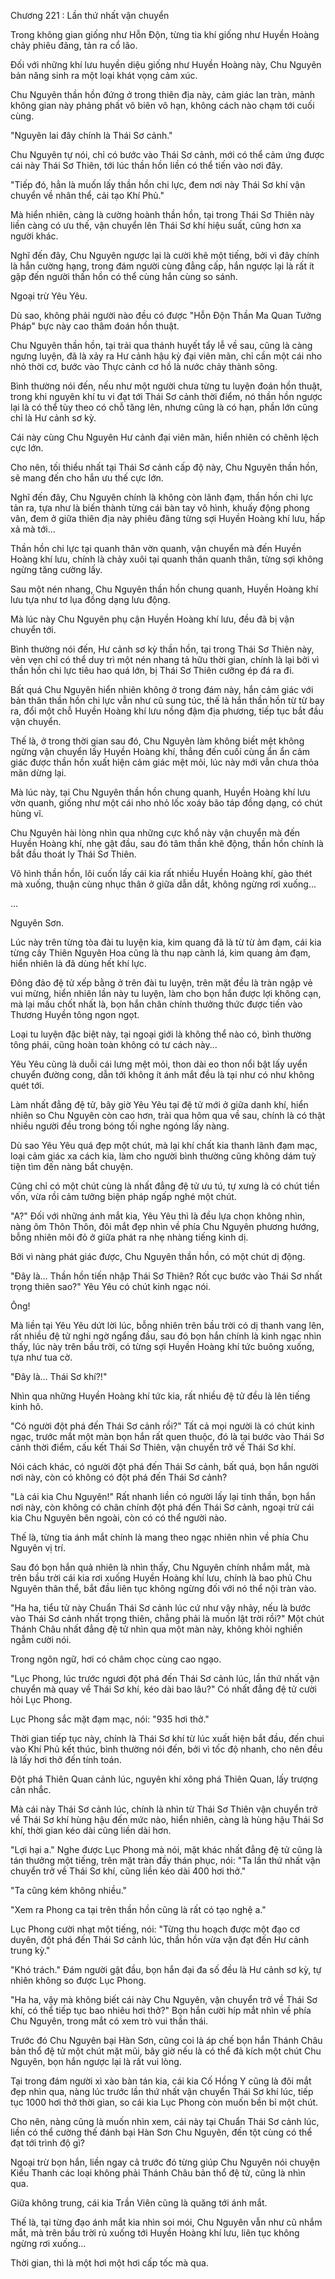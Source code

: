 




Chương 221 : Lần thứ nhất vận chuyển


Trong không gian giống như Hỗn Độn, từng tia khí giống như Huyền Hoàng chảy phiêu đãng, tản ra cổ lão.

Đối với những khí lưu huyền diệu giống như Huyền Hoàng này, Chu Nguyên bản năng sinh ra một loại khát vọng cảm xúc.

Chu Nguyên thần hồn đứng ở trong thiên địa này, cảm giác lan tràn, mảnh không gian này phảng phất vô biên vô hạn, không cách nào chạm tới cuối cùng.

"Nguyên lai đây chính là Thái Sơ cảnh."

Chu Nguyên tự nói, chỉ có bước vào Thái Sơ cảnh, mới có thể cảm ứng được cái này Thái Sơ Thiên, tới lúc thần hồn liền có thể tiến vào nơi đây.

"Tiếp đó, hẳn là muốn lấy thần hồn chi lực, đem nơi này Thái Sơ khí vận chuyển về nhân thể, cải tạo Khí Phủ."

Mà hiển nhiên, càng là cường hoành thần hồn, tại trong Thái Sơ Thiên này liền càng có ưu thế, vận chuyển lên Thái Sơ khí hiệu suất, cũng hơn xa người khác.

Nghĩ đến đây, Chu Nguyên ngược lại là cười khẽ một tiếng, bởi vì đây chính là hắn cường hạng, trong đám người cùng đẳng cấp, hắn ngược lại là rất ít gặp đến người thần hồn có thể cùng hắn cùng so sánh.

Ngoại trừ Yêu Yêu.

Dù sao, không phải người nào đều có được "Hỗn Độn Thần Ma Quan Tưởng Pháp" bực này cao thâm đoán hồn thuật.

Chu Nguyên thần hồn, tại trải qua thánh huyết tẩy lễ về sau, cũng là càng ngưng luyện, đã là xảy ra Hư cảnh hậu kỳ đại viên mãn, chỉ cần một cái nho nhỏ thời cơ, bước vào Thực cảnh cơ hồ là nước chảy thành sông.

Bình thường nói đến, nếu như một người chưa từng tu luyện đoán hồn thuật, trong khi nguyên khí tu vi đạt tới Thái Sơ cảnh thời điểm, nó thần hồn ngược lại là có thể tùy theo có chỗ tăng lên, nhưng cũng là có hạn, phần lớn cũng chỉ là Hư cảnh sơ kỳ.

Cái này cùng Chu Nguyên Hư cảnh đại viên mãn, hiển nhiên có chênh lệch cực lớn.

Cho nên, tối thiểu nhất tại Thái Sơ cảnh cấp độ này, Chu Nguyên thần hồn, sẽ mang đến cho hắn ưu thế cực lớn.

Nghĩ đến đây, Chu Nguyên chính là không còn lãnh đạm, thần hồn chi lực tản ra, tựa như là biến thành từng cái bàn tay vô hình, khuấy động phong vân, đem ở giữa thiên địa này phiêu đãng từng sợi Huyền Hoàng khí lưu, hấp xả mà tới...

Thần hồn chi lực tại quanh thân vờn quanh, vận chuyển mà đến Huyền Hoàng khí lưu, chính là chảy xuôi tại quanh thân quanh thân, từng sợi không ngừng tăng cường lấy.

Sau một nén nhang, Chu Nguyên thần hồn chung quanh, Huyền Hoàng khí lưu tựa như tơ lụa đồng dạng lưu động.

Mà lúc này Chu Nguyên phụ cận Huyền Hoàng khí lưu, đều đã bị vận chuyển tới.

Bình thường nói đến, Hư cảnh sơ kỳ thần hồn, tại trong Thái Sơ Thiên này, vẻn vẹn chỉ có thể duy trì một nén nhang tả hữu thời gian, chính là lại bởi vì thần hồn chi lực tiêu hao quá lớn, bị Thái Sơ Thiên cưỡng ép đá ra đi.

Bất quá Chu Nguyên hiển nhiên không ở trong đám này, hắn cảm giác với bản thân thần hồn chi lực vẫn như cũ sung túc, thế là hắn thần hồn từ từ bay ra, đổi một chỗ Huyền Hoàng khí lưu nồng đậm địa phương, tiếp tục bắt đầu vận chuyển.

Thế là, ở trong thời gian sau đó, Chu Nguyên làm không biết mệt không ngừng vận chuyển lấy Huyền Hoàng khí, thẳng đến cuối cùng ẩn ẩn cảm giác được thần hồn xuất hiện cảm giác mệt mỏi, lúc này mới vẫn chưa thỏa mãn dừng lại.

Mà lúc này, tại Chu Nguyên thần hồn chung quanh, Huyền Hoàng khí lưu vờn quanh, giống như một cái nho nhỏ lốc xoáy bão táp đồng dạng, có chút hùng vĩ.

Chu Nguyên hài lòng nhìn qua những cực khổ này vận chuyển mà đến Huyền Hoàng khí, nhẹ gật đầu, sau đó tâm thần khẽ động, thần hồn chính là bắt đầu thoát ly Thái Sơ Thiên.

Vô hình thần hồn, lôi cuốn lấy cái kia rất nhiều Huyền Hoàng khí, gào thét mà xuống, thuận cùng nhục thân ở giữa dẫn dắt, không ngừng rơi xuống...

...

Nguyên Sơn.

Lúc này trên từng tòa đài tu luyện kia, kim quang đã là từ từ ảm đạm, cái kia từng cây Thiên Nguyên Hoa cũng là thu nạp cành lá, kim quang ảm đạm, hiển nhiên là đã dùng hết khí lực.

Đông đảo đệ tử xếp bằng ở trên đài tu luyện, trên mặt đều là tràn ngập vẻ vui mừng, hiển nhiên lần này tu luyện, làm cho bọn hắn được lợi không cạn, mà lại mấu chốt nhất là, bọn hắn chân chính thưởng thức được tiến vào Thương Huyền tông ngon ngọt.

Loại tu luyện đặc biệt này, tại ngoại giới là không thể nào có, bình thường tông phái, cũng hoàn toàn không có tư cách này...

Yêu Yêu cũng là duỗi cái lưng mệt mỏi, thon dài eo thon nổi bật lấy uyển chuyển đường cong, dẫn tới không ít ánh mắt đều là tại như có như không quét tới.

Làm nhất đẳng đệ tử, bây giờ Yêu Yêu tại đệ tử mới ở giữa danh khí, hiển nhiên so Chu Nguyên còn cao hơn, trải qua hôm qua về sau, chính là có thật nhiều người đều trong bóng tối nghe ngóng lấy nàng.

Dù sao Yêu Yêu quá đẹp một chút, mà lại khí chất kia thanh lãnh đạm mạc, loại cảm giác xa cách kia, làm cho người bình thường cũng không dám tuỳ tiện tìm đến nàng bắt chuyện.

Cũng chỉ có một chút cùng là nhất đẳng đệ tử ưu tú, tự xưng là có chút tiền vốn, vừa rồi cảm tưởng biện pháp ngấp nghé một chút.

"A?" Đối với những ánh mắt kia, Yêu Yêu thì là đều lựa chọn không nhìn, nàng ôm Thôn Thôn, đôi mắt đẹp nhìn về phía Chu Nguyên phương hướng, bỗng nhiên môi đỏ ở giữa phát ra nhẹ nhàng tiếng kinh dị.

Bởi vì nàng phát giác được, Chu Nguyên thần hồn, có một chút dị động.

"Đây là... Thần hồn tiến nhập Thái Sơ Thiên? Rốt cục bước vào Thái Sơ nhất trọng thiên sao?" Yêu Yêu có chút kinh ngạc nói.

Ông!

Mà liền tại Yêu Yêu dứt lời lúc, bỗng nhiên trên bầu trời có dị thanh vang lên, rất nhiều đệ tử nghi ngờ ngẩng đầu, sau đó bọn hắn chính là kinh ngạc nhìn thấy, lúc này trên bầu trời, có từng sợi Huyền Hoàng khí tức buông xuống, tựa như tua cờ.

"Đây là... Thái Sơ khí?!"

Nhìn qua những Huyền Hoàng khí tức kia, rất nhiều đệ tử đều là lên tiếng kinh hô.

"Có người đột phá đến Thái Sơ cảnh rồi?" Tất cả mọi người là có chút kinh ngạc, trước mắt một màn bọn hắn rất quen thuộc, đó là tại bước vào Thái Sơ cảnh thời điểm, cấu kết Thái Sơ Thiên, vận chuyển trở về Thái Sơ khí.

Nói cách khác, có người đột phá đến Thái Sơ cảnh, bất quá, bọn hắn người nơi này, còn có không có đột phá đến Thái Sơ cảnh?

"Là cái kia Chu Nguyên!" Rất nhanh liền có người lấy lại tinh thần, bọn hắn nơi này, còn không có chân chính đột phá đến Thái Sơ cảnh, ngoại trừ cái kia Chu Nguyên bên ngoài, còn có có thể người nào.

Thế là, từng tia ánh mắt chính là mang theo ngạc nhiên nhìn về phía Chu Nguyên vị trí.

Sau đó bọn hắn quả nhiên là nhìn thấy, Chu Nguyên chính nhắm mắt, mà trên bầu trời cái kia rơi xuống Huyền Hoàng khí lưu, chính là bao phủ Chu Nguyên thân thể, bắt đầu liên tục không ngừng đối với nó thể nội tràn vào.

"Ha ha, tiểu tử này Chuẩn Thái Sơ cảnh lúc cứ như vậy nhảy, nếu là bước vào Thái Sơ cảnh nhất trọng thiên, chẳng phải là muốn lật trời rồi?" Một chút Thánh Châu nhất đẳng đệ tử nhìn qua một màn này, không khỏi nghiền ngẫm cười nói.

Trong ngôn ngữ, hơi có châm chọc cùng cao ngạo.

"Lục Phong, lúc trước ngươi đột phá đến Thái Sơ cảnh lúc, lần thứ nhất vận chuyển mà quay về Thái Sơ khí, kéo dài bao lâu?" Có nhất đẳng đệ tử cười hỏi Lục Phong.

Lục Phong sắc mặt đạm mạc, nói: "935 hơi thở."

Thời gian tiếp tục này, chính là Thái Sơ khí từ lúc xuất hiện bắt đầu, đến chui vào Khí Phủ kết thúc, bình thường nói đến, bởi vì tốc độ nhanh, cho nên đều là lấy hơi thở đến tính toán.

Đột phá Thiên Quan cảnh lúc, nguyên khí xông phá Thiên Quan, lấy trượng cân nhắc.

Mà cái này Thái Sơ cảnh lúc, chính là nhìn từ Thái Sơ Thiên vận chuyển trở về Thái Sơ khí hùng hậu đến mức nào, hiển nhiên, càng là hùng hậu Thái Sơ khí, thời gian kéo dài cũng liền dài hơn.

"Lợi hại a." Nghe được Lục Phong mà nói, mặt khác nhất đẳng đệ tử cũng là tán thưởng một tiếng, trên mặt tràn đầy thán phục, nói: "Ta lần thứ nhất vận chuyển trở về Thái Sơ khí, cũng liền kéo dài 400 hơi thở."

"Ta cũng kém không nhiều."

"Xem ra Phong ca tại trên thần hồn cũng là rất có tạo nghệ a."

Lục Phong cười nhạt một tiếng, nói: "Từng thu hoạch được một đạo cơ duyên, đột phá đến Thái Sơ cảnh lúc, thần hồn vừa vặn đạt đến Hư cảnh trung kỳ."

"Khó trách." Đám người gật đầu, bọn hắn đại đa số đều là Hư cảnh sơ kỳ, tự nhiên không so được Lục Phong.

"Ha ha, vậy mà không biết cái này Chu Nguyên, vận chuyển trở về Thái Sơ khí, có thể tiếp tục bao nhiêu hơi thở?" Bọn hắn cười híp mắt nhìn về phía Chu Nguyên, trong mắt có xem trò vui thần thái.

Trước đó Chu Nguyên bại Hàn Sơn, cũng coi là áp chế bọn hắn Thánh Châu bản thổ đệ tử một chút mặt mũi, bây giờ nếu là có thể đả kích một chút Chu Nguyên, bọn hắn ngược lại là rất vui lòng.

Tại trong đám người xì xào bàn tán kia, cái kia Cố Hồng Y cũng là đôi mắt đẹp nhìn qua, nàng lúc trước lần thứ nhất vận chuyển Thái Sơ khí lúc, tiếp tục 1000 hơi thở thời gian, so cái kia Lục Phong còn muốn bền bỉ một chút.

Cho nên, nàng cũng là muốn nhìn xem, cái này tại Chuẩn Thái Sơ cảnh lúc, liền có thể cường thế đánh bại Hàn Sơn Chu Nguyên, đến tột cùng có thể đạt tới trình độ gì?

Ngoại trừ bọn hắn, liền ngay cả trước đó từng giúp Chu Nguyên nói chuyện Kiều Thanh các loại không phải Thánh Châu bản thổ đệ tử, cũng là nhìn qua.

Giữa không trung, cái kia Trần Viên cũng là quăng tới ánh mắt.

Thế là, tại từng đạo ánh mắt kia nhìn soi mói, Chu Nguyên vẫn như cũ nhắm mắt, mà trên bầu trời rủ xuống tới Huyền Hoàng khí lưu, liên tục không ngừng rơi xuống...

Thời gian, thì là một hơi một hơi cấp tốc mà qua.





